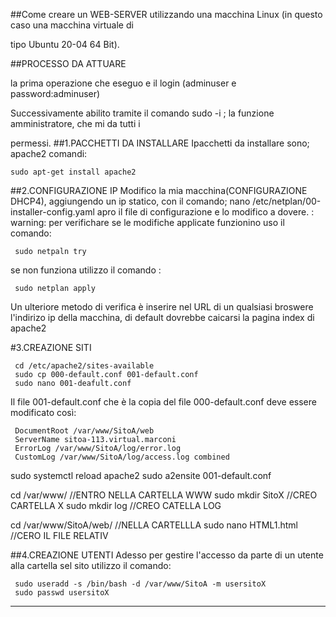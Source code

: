 ##Come creare un WEB-SERVER  utilizzando una macchina Linux (in questo caso una macchina virtuale di 

tipo Ubuntu 20-04 64 Bit).

##PROCESSO DA ATTUARE 

la prima operazione che eseguo e il login (adminuser e password:adminuser)

Successivamente abilito tramite il comando sudo -i ; la funzione amministratore, che mi da tutti i 

permessi.
##1.PACCHETTI DA INSTALLARE
Ipacchetti da installare sono; 
apache2 comandi:
    
    sudo apt-get install apache2

##2.CONFIGURAZIONE IP
Modifico la mia macchina(CONFIGURAZIONE DHCP4), aggiungendo un  ip statico, con il comando;
     nano /etc/netplan/00-installer-config.yaml 
apro il file di configurazione e lo modifico a dovere.
: warning:  per verifichare se le modifiche applicate funzionino uso il comando:
     
     sudo netpaln try
     
se non funziona utilizzo il comando :
     
     sudo netplan apply
Un ulteriore metodo di verifica è inserire nel URL di un qualsiasi broswere  l'indirizo ip della macchina, di default dovrebbe caicarsi la pagina index di apache2
   
#3.CREAZIONE SITI

     cd /etc/apache2/sites-available
     sudo cp 000-default.conf 001-default.conf
     sudo nano 001-deafult.conf  
     
 Il file 001-default.conf che è la copia del file 000-default.conf deve essere modificato così:
 
     DocumentRoot /var/www/SitoA/web
     ServerName sitoa-113.virtual.marconi
     ErrorLog /var/www/SitoA/log/error.log
     CustomLog /var/www/SitoA/log/access.log combined
  
sudo systemctl reload apache2
sudo a2ensite 001-default.conf

cd /var/www/ //ENTRO NELLA CARTELLA WWW
sudo mkdir SitoX  //CREO CARTELLA X
sudo mkdir log  //CREO CATELLA LOG

cd /var/www/SitoA/web/ //NELLA CARTELLLA 
sudo nano HTML1.html  //CERO IL FILE RELATIV

##4.CREAZIONE UTENTI
Adesso per gestire l'accesso da parte di un utente alla cartella sel sito utilizzo il comando:
     
     sudo useradd -s /bin/bash -d /var/www/SitoA -m usersitoX
     sudo passwd usersitoX





--------------------------------------------------
